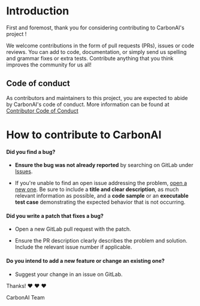 # Introduction

First and foremost, thank you for considering contributing to CarbonAI's project !

We welcome contributions in the form of pull requests (PRs), issues or code reviews. You can add to code, documentation, or simply send us spelling and grammar fixes or extra tests. Contribute anything that you think improves the community for us all!

## Code of conduct

As contributors and maintainers to this project, you are expected to abide by CarbonAI's code of conduct. More information can be found at [Contributor Code of Conduct](CODE_OF_CONDUCT.md)

# How to contribute to CarbonAI

#### Did you find a bug?

* **Ensure the bug was not already reported** by searching on GitLab under [Issues](https://gitlab.com/the_insighters/projects/carbonaimpact/-/issues).

* If you're unable to find an open issue addressing the problem, [open a new one](https://gitlab.com/the_insighters/projects/carbonaimpact/-/issues/new). Be sure to include a **title and clear description**, as much relevant information as possible, and a **code sample** or an **executable test case** demonstrating the expected behavior that is not occurring.

#### **Did you write a patch that fixes a bug?**

* Open a new GitLab pull request with the patch.

* Ensure the PR description clearly describes the problem and solution. Include the relevant issue number if applicable.

#### **Do you intend to add a new feature or change an existing one?**

* Suggest your change in an issue on GitLab.


Thanks! :heart: :heart: :heart:

CarbonAI Team
